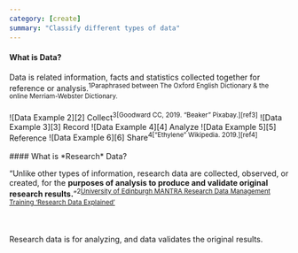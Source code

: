```yaml
---
category: [create]
summary: "Classify different types of data"
---
```


#### What is Data?

Data is related information, facts and statistics collected together for reference or analysis.<sup>1<span>Paraphrased between The Oxford English Dictionary & the online Merriam-Webster Dictionary. </span></sup>  

<span class="image-row-5">
<span class="img-sm">![Data Example 2][2]  
Collect<sup>3<span>[Goodward CC, 2019. “Beaker” Pixabay.][ref3]</span></sup></span>
<span class="img-sm">![Data Example 3][3]  
Record</span>
<span class="img-sm">![Data Example 4][4]  
Analyze</span>
<span class="img-sm">![Data Example 5][5]  
Reference</span>
<span class="img-sm">![Data Example 6][6]  
Share<sup>4<span>[“Ethylene” Wikipedia. 2019.][ref4]</span></sup></span>
</span>




<br/>
<br/>
#### What is *Research* Data?

“Unlike other types of information, research data are collected, observed, or created, for the **purposes of analysis to produce and validate original research results.**”<sup>2<span>[University of Edinburgh MANTRA Research Data Management Training ‘Research Data Explained’][ref4]</span></sup>       

<br/>

Research data is for analyzing, and data validates the original results.

[2]:/img/identifying-research-data/2.png#body
[3]:/img/identifying-research-data/3.jpg#body
[4]:/img/identifying-research-data/4.jpg#body
[5]:/img/identifying-research-data/5.jpg#body
[6]:/img/identifying-research-data/6.jpg#body

[ref3]: https://pixabay.com/photos/science-laboratory-beaker-683264/
[ref2]: http://datalib.edina.ac.uk/mantra/

[ref4]: https://en.wikipedia.org/wiki/Ethylene
